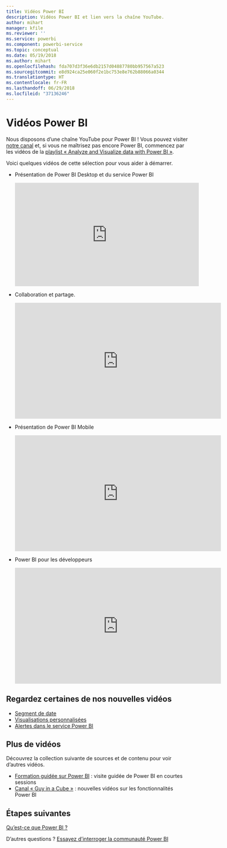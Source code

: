 ```yaml
---
title: Vidéos Power BI
description: Vidéos Power BI et lien vers la chaîne YouTube.
author: mihart
manager: kfile
ms.reviewer: ''
ms.service: powerbi
ms.component: powerbi-service
ms.topic: conceptual
ms.date: 05/19/2018
ms.author: mihart
ms.openlocfilehash: fda707d3f36e6db2157d04887780bb957567a523
ms.sourcegitcommit: e8d924ca25e060f2e1bc753e8e762b88066a0344
ms.translationtype: HT
ms.contentlocale: fr-FR
ms.lasthandoff: 06/29/2018
ms.locfileid: "37136246"
---
```

# <a name="power-bi-videos"></a>Vidéos Power BI
Nous disposons d’une chaîne YouTube pour Power BI ! Vous pouvez visiter [notre canal](https://www.youtube.com/user/mspowerbi/videos) et, si vous ne maîtrisez pas encore Power BI, commencez par les vidéos de la [playlist « Analyze and Visualize data with Power BI »](https://www.youtube.com/playlist?list=PL1N57mwBHtN0JFoKSR0n-tBkUJHeMP2cP).

Voici quelques vidéos de cette sélection pour vous aider à démarrer.

* Présentation de Power BI Desktop et du service Power BI
  
  <iframe width="500" height="281" src="https://www.youtube.com/embed/l2wy4XgQIu0" frameborder="0" allowfullscreen></iframe>
* Collaboration et partage.
  
  <iframe width="560" height="315" src="https://www.youtube.com/embed/5DABLeJzQYM" frameborder="0" allow="autoplay; encrypted-media" allowfullscreen></iframe>
* Présentation de Power BI Mobile
  
  <iframe width="560" height="315" src="https://www.youtube.com/embed/07uBWhaCo78" frameborder="0" allow="autoplay; encrypted-media" allowfullscreen></iframe>

* Power BI pour les développeurs
  <iframe width="560" height="315" src="https://www.youtube.com/embed/47uXJW1GIUY" frameborder="0" allow="autoplay; encrypted-media" allowfullscreen></iframe>  

## <a name="watch-some-of-our-new-uploads"></a>Regardez certaines de nos nouvelles vidéos
* [Segment de date](https://youtu.be/V7i82ZZm0vw)
* [Visualisations personnalisées](https://youtu.be/d-rXAJ3_uAo)
* [Alertes dans le service Power BI](https://youtu.be/JbL2-HJ8clE)

## <a name="more-videos"></a>Plus de vidéos
Découvrez la collection suivante de sources et de contenu pour voir d’autres vidéos.

* [Formation guidée sur Power BI](https://powerbi.microsoft.com/guided-learning/) : visite guidée de Power BI en courtes sessions
* [Canal « Guy in a Cube »](https://www.youtube.com/channel/UCFp1vaKzpfvoGai0vE5VJ0w) : nouvelles vidéos sur les fonctionnalités Power BI

## <a name="next-steps"></a>Étapes suivantes
[Qu’est-ce que Power BI ?](power-bi-overview.md)

D’autres questions ? [Essayez d’interroger la communauté Power BI](http://community.powerbi.com/)

